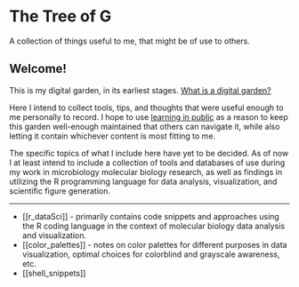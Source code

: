 # The Tree of G

A collection of things useful to me, that might be of use to others.

## Welcome!

This is my digital garden, in its earliest stages. [What is a digital garden?](https://maggieappleton.com/garden-history#3-imperfection-&-learning-in-public)

Here I intend to collect tools, tips, and thoughts that were useful enough to me personally to record. I hope to use [learning in public](https://rajrajhans.com/2020/06/thinking-of-blog-as-digital-garden/) as a reason to keep this garden well-enough maintained that others can navigate it, while also letting it contain whichever content is most fitting to me. 

The specific topics of what I include here have yet to be decided. As of now I at least intend to include a collection of tools and databases of use during my work in microbiology molecular biology research, as well as findings in utilizing the R programming language for data analysis, visualization, and scientific figure generation. 

---

- [[r_dataSci]] -  primarily contains code snippets and approaches using the R coding language in the context of molecular biology data analysis and visualization.
- [[color_palettes]] - notes on color palettes for different purposes in data visualization, optimal choices for colorblind and grayscale awareness, etc.
- [[shell_snippets]]



